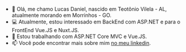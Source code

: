 - 👋 Olá, me chamo Lucas Daniel, nascido em Teotônio Vilela - AL, atualmente morando em Morrinhos - GO.
- :computer: Atualmente, estou interessado em BackEnd com ASP.NET e para o FrontEnd Vue.JS e Nuxt.JS.
- :office: Estou trabalhando com ASP.NET Core MVC e Vue.JS.
- 📫 Você pode encontrar mais sobre mim [no meu linkedin](https://www.linkedin.com/in/lucas-daniel-da-silva-69b146188/).
